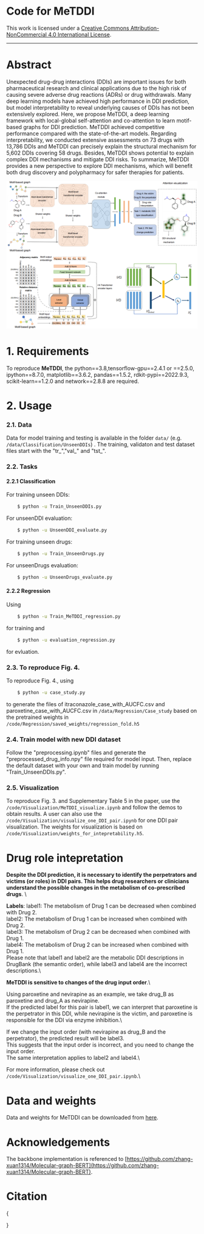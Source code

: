 # Code for MeTDDI


This work is licensed under a
[Creative Commons Attribution-NonCommercial 4.0 International License][cc-by-nc].

[cc-by-nc]: http://creativecommons.org/licenses/by-nc/4.0/

-----------------------------------------------------------------
# Abstract

Unexpected drug-drug interactions (DDIs) are important issues for both pharmaceutical research and clinical
applications due to the high risk of causing severe adverse drug reactions (ADRs) or drug withdrawals. Many
deep learning models have achieved high performance in DDI prediction, but model interpretability to reveal
underlying causes of DDIs has not been extensively explored. Here, we propose MeTDDI, a deep learning
framework with local-global self-attention and co-attention to learn motif-based graphs for DDI prediction.
MeTDDI achieved competitive performance compared with the state-of-the-art models. Regarding
interpretability, we conducted extensive assessments on 73 drugs with 13,786 DDIs and MeTDDI can
precisely explain the structural mechanism for 5,602 DDIs covering 58 drugs. Besides, MeTDDI shows
potential to explain complex DDI mechanisms and mitigate DDI risks. To summarize, MeTDDI provides a
new perspective to explore DDI mechanisms, which will benefit both drug discovery and polypharmacy for
safer therapies for patients.

![Overview of MeTDDI workflow](MeTDDI_workflow.png)

# 1. Requirements

To reproduce **MeTDDI**, the python==3.8,tensorflow-gpu==2.4.1 or ==2.5.0, ipython==8.7.0, matplotlib==3.6.2, pandas==1.5.2, rdkit-pypi==2022.9.3, scikit-learn==1.2.0 and network==2.8.8 are required.

# 2. Usage

### 2.1. Data

Data for model training and testing is available in the folder ``data/`` (e.g. ``/data/Classification/UnseenDDIs``) . The training, validaton and test dataset files start with the "tr_","val_" and "tst_".


### 2.2. Tasks 
#### 2.2.1 Classification
For training unseen DDIs:
```sh
    $ python -u Train_UnseenDDIs.py
```

For unseenDDI evaluation:
```sh
    $ python -u UnseenDDI_evaluate.py
```
For training unseen drugs:

```sh
    $ python -u Train_UnseenDrugs.py
```

For unseenDrugs evaluation:
```sh
    $ python -u UnseenDrugs_evaluate.py
```

#### 2.2.2 Regression
Using 
```sh
    $ python -u Train_MeTDDI_regression.py
```

for training and 
```sh
    $ python -u evaluation_regression.py
```

for evluation.

### 2.3. To reproduce Fig. 4.
To reproduce Fig. 4., using 
```sh
    $ python -u case_study.py
```
to generate the files of itraconazole_case_with_AUCFC.csv and paroxetine_case_with_AUCFC.csv in ``/data/Regression/Case_study`` based on the pretrained weights in ``/code/Regression/saved_weights/regression_fold.h5``

### 2.4. Train model with new DDI dataset
Follow the "preprocessing.ipynb" files and generate the "preprocessed_drug_info.npy" file required for model input. Then, replace the default dataset with your own and train model by running "Train_UnseenDDIs.py".

### 2.5. Visualization
To reproduce Fig. 3. and Supplementary Table 5 in the paper, use the ``/code/Visualization/MeTDDI_visualize.ipynb`` and follow the demos to obtain results. A user can also use the ``/code/Visualization/visualize_one_DDI_pair.ipynb`` for one DDI pair visualization. The weights for visualization is based on ``/code/Visualization/weights_for_intepretability.h5``.

# Drug role intepretation 
**Despite the DDI prediction, it is necessary to identify the perpetrators and victims (or roles) in DDI pairs. This helps drug researchers or clinicians understand the possible changes in the metabolism of co-prescribed drugs**. \

**Labels**:
label1: The metabolism of Drug 1 can be decreased when combined with Drug 2.\
label2: The metabolism of Drug 1 can be increased when combined with Drug 2.\
label3: The metabolism of Drug 2 can be decreased when combined with Drug 1.\
label4: The metabolism of Drug 2 can be increased when combined with Drug 1.\
Please note that label1 and label2 are the metabolic DDI descriptions in DrugBank (the semantic order), 
while label3 and label4 are the incorrect descriptions.\

**MeTDDI is sensitive to changes of the drug input order**.\

Using paroxetine and nevirapine as an example, we take drug_B as paroxetine and drug_A as nevirapine. \
If the predicted label for this pair is label1, we can interpret that paroxetine is the perpetrator in this DDI, 
while nevirapine is the victim, and paroxetine is responsible for the DDI via enzyme inhibition.\

If we change the input order (with nevirapine as drug_B and the perpetrator), the predicted result will be label3. \
This suggests that the input order is incorrect, and you need to change the input order. \
The same interpretation applies to label2 and label4.\

For more information, please check out ``/code/Visualization/visualize_one_DDI_pair.ipynb``.\

# Data and weights
Data and weights for MeTDDI can be downloaded from [here](http://www.wengzq-lab.cn/ddi/MeTDDI_downloads.php).

# Acknowledgements

The backbone implementation is referenced to [https://github.com/zhang-xuan1314/Molecular-graph-BERT](https://github.com/zhang-xuan1314/Molecular-graph-BERT).

# Citation

{
    
}

